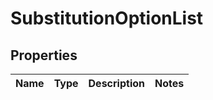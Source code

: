 
# SubstitutionOptionList

## Properties
Name | Type | Description | Notes
------------ | ------------- | ------------- | -------------



